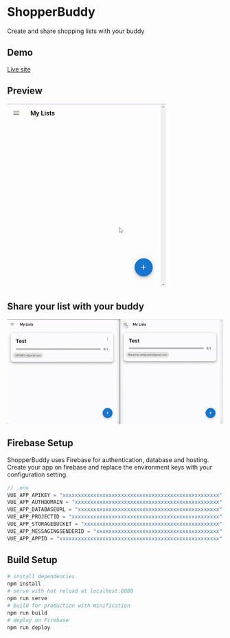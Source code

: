 # ShopperBuddy

  Create and share shopping lists with your buddy
  
## Demo

 [Live site](https://shopper-buddy-c27a9.web.app/)
 
## Preview
 
 ![ShopperBuddy demo](media/ShopperBuddy_Demo.gif)
 
## Share your list with your buddy

![ShopperBuddy sharing demo](media/ShopperBuddy_Live_Sharing.gif)

## Firebase Setup

ShopperBuddy uses Firebase for authentication, database and hosting. Create your app on firebase and replace the environment keys with your configuration setting.

```js
// .env
VUE_APP_APIKEY = "xxxxxxxxxxxxxxxxxxxxxxxxxxxxxxxxxxxxxxxxxxxxxxxxxxx"
VUE_APP_AUTHDOMAIN = "xxxxxxxxxxxxxxxxxxxxxxxxxxxxxxxxxxxxxxxxxxxxxxx"
VUE_APP_DATABASEURL = "xxxxxxxxxxxxxxxxxxxxxxxxxxxxxxxxxxxxxxxxxxxxxx"
VUE_APP_PROJECTID = "xxxxxxxxxxxxxxxxxxxxxxxxxxxxxxxxxxxxxxxxxxxxxxxx"
VUE_APP_STORAGEBUCKET = "xxxxxxxxxxxxxxxxxxxxxxxxxxxxxxxxxxxxxxxxxxxx"
VUE_APP_MESSAGINGSENDERID = "xxxxxxxxxxxxxxxxxxxxxxxxxxxxxxxxxxxxxxxx"
VUE_APP_APPID = "xxxxxxxxxxxxxxxxxxxxxxxxxxxxxxxxxxxxxxxxxxxxxxxxxxxx"
```

## Build Setup

``` bash
# install dependencies
npm install
# serve with hot reload at localhost:8080
npm run serve
# build for production with minification
npm run build
# deploy on Firebase
npm run deploy
```

